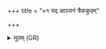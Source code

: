 +++
title = "०१ यद् आञ्जनं त्रैककुदम्"

+++
<details><summary>मूलम् (GR)</summary>

यद् आञ्जनं त्रैककुदं  
जातं हिमवतस् परि ।  
यातूंश् च सर्वान् जम्भया  
सर्वाश् च यातुधान्यः ॥
</details>